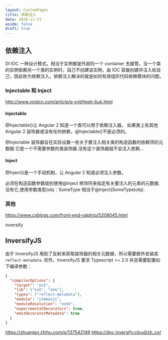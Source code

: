 ```yaml
---
layout: CustomPages
title: 依赖注入
date: 2020-11-21
aside: false
draft: true
---
```


## 依赖注入

DI IOC 一种设计模式。相当于实例都是外部的一个 container 去接管。当一个类的实例依赖另一个类的实例时，自己不创建该实例，由 IOC 容器创建并注入给自己，因此称为依赖注入。依赖注入解决的就是如何有效组织代码依赖模块的问题。

### Injectable 和 Inject

http://www.voidcn.com/article/p-xvbfjeph-buk.html

#### Injectable

@Injectable()让 Angular 2 知道一个类可以用于依赖注入器。 如果类上有其他 Angular 2 装饰器或没有任何依赖，@Injectable()不是必须的。

@Injectable 装饰器旨在实际设置一些关于要注入相关类的构造函数的依赖项的元数据.它是一个不需要参数的类装饰器.没有这个装饰器就不会注入依赖…

#### Inject

@Inject()是一个手动机制，让 Angular 2 知道必须注入参数。

必须在构造函数参数级别使用@Inject 修饰符来指定有关要注入的元素的元数据.没有它,使用参数类型(obj：SomeType 相当于@Inject(SomeType)obj).

### 其他

https://www.cnblogs.com/front-end-ralph/p/5208045.html

inversify

## InversifyJS

由于 InversifyJS 用到了反射来获取装饰器的相关元数据，所以需要额外安装库 `reflect-metadata`. 另外，InversifyJS 要求 Typescript >= 2.0 并且需要配置如下编译参数：

```json
{
  "compilerOptions": {
    "target": "es5",
    "lib": ["es6", "dom"],
    "types": ["reflect-metadata"],
    "module": "commonjs",
    "moduleResolution": "node",
    "experimentalDecorators": true,
    "emitDecoratorMetadata": true
  }
}
```

https://zhuanlan.zhihu.com/p/137542149
https://doc.inversify.cloud/zh_cn/
